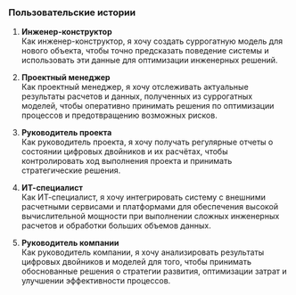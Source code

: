 ### Пользовательские истории

1. **Инженер-конструктор**  
   Как инженер-конструктор, я хочу создать суррогатную модель для нового объекта, чтобы точно предсказать поведение системы и использовать эти данные для оптимизации инженерных решений.

2. **Проектный менеджер**  
   Как проектный менеджер, я хочу отслеживать актуальные результаты расчетов и данных, полученных из суррогатных моделей, чтобы оперативно принимать решения по оптимизации процессов и предотвращению возможных рисков.

3. **Руководитель проекта**  
   Как руководитель проекта, я хочу получать регулярные отчеты о состоянии цифровых двойников и их расчётах, чтобы контролировать ход выполнения проекта и принимать стратегические решения.

4. **ИТ-специалист**  
   Как ИТ-специалист, я хочу интегрировать систему с внешними расчетными сервисами и платформами для обеспечения высокой вычислительной мощности при выполнении сложных инженерных расчетов и обработки больших объемов данных.

7. **Руководитель компании**  
   Как руководитель компании, я хочу анализировать результаты цифровых двойников и моделей для того, чтобы принимать обоснованные решения о стратегии развития, оптимизации затрат и улучшении эффективности процессов.

